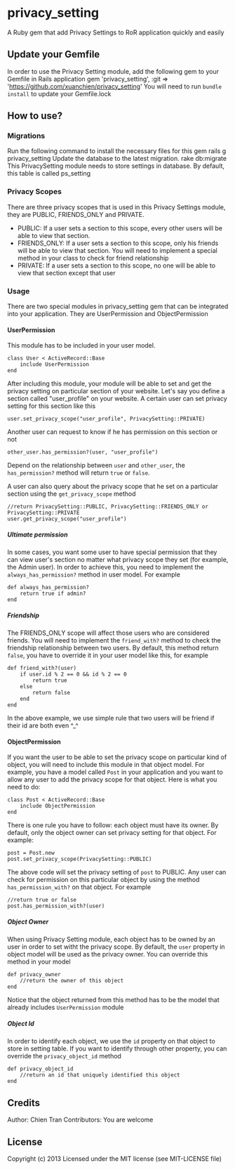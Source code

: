 privacy_setting
===============

A Ruby gem that add Privacy Settings to RoR application quickly and easily

## Update your Gemfile
In order to use the Privacy Setting module, add the following gem to your Gemfile in Rails application
	gem 'privacy_setting', :git => 'https://github.com/xuanchien/privacy_setting'
You will need to run `bundle install` to update your Gemfile.lock

## How to use?
### Migrations
Run the following command to install the necessary files for this gem
	rails g privacy_setting
Update the database to the latest migration.
	rake db:migrate
This PrivacySetting module needs to store settings in database. By default, this table is called ps_setting 
### Privacy Scopes
There are three privacy scopes that is used in this Privacy Settings module, they are PUBLIC, FRIENDS_ONLY and PRIVATE. 
* PUBLIC: If a user sets a section to this scope, every other users will be able to view that section.
* FRIENDS_ONLY: If a user sets a section to this scope, only his friends will be able to view that section. You will need to implement a special method in your class to check for friend relationship
* PRIVATE: If a user sets a section to this scope, no one will be able to view that section except that user

### Usage
There are two special modules in privacy_setting gem that can be integrated into your application. They are UserPermission and ObjectPermission

#### UserPermission
This module has to be included in your user model. 

	class User < ActiveRecord::Base
		include UserPermission
	end

After including this module, your module will be able to set and get the privacy setting on particular section of your website. Let's say you define a section called "user_profile" on your website. A certain user can set privacy setting for this section like this

	user.set_privacy_scope("user_profile", PrivacySetting::PRIVATE)

Another user can request to know if he has permission on this section or not

	other_user.has_permission?(user, "user_profile")

Depend on the relationship between `user` and `other_user`, the `has_permission?` method will return `true` or `false`.

A user can also query about the privacy scope that he set on a particular section using the `get_privacy_scope` method

	//return PrivacySetting::PUBLIC, PrivacySetting::FRIENDS_ONLY or PrivacySetting::PRIVATE
	user.get_privacy_scope("user_profile")

##### Ultimate permission

In some cases, you want some user to have special permission that they can view user's section no matter what privacy scope they set (for example, the Admin user). In order to achieve this, you need to implement the `always_has_permission?` method in user model. For example

	def always_has_permission?
		return true if admin?
	end

##### Friendship

The FRIENDS_ONLY scope will affect those users who are considered friends. You will need to implement the `friend_with?` method to check the friendship relationship between two users. By default, this method return `false`, you have to override it in your user model like this, for example

	def friend_with?(user)
		if user.id % 2 == 0 && id % 2 == 0
			return true
		else
			return false
		end
	end

In the above example, we use simple rule that two users will be friend if their id are both even ^_^

#### ObjectPermission

If you want the user to be able to set the privacy scope on particular kind of object, you will need to include this module in that object model. For example, you have a model called `Post` in your application and you want to allow any user to add the privacy scope for that object. Here is what you need to do:

	class Post < ActiveRecord::Base
		include ObjectPermission
	end

There is one rule you have to follow: each object must have its owner. By default, only the object owner can set privacy setting for that object. For example:

	post = Post.new
	post.set_privacy_scope(PrivacySetting::PUBLIC)

The above code will set the privacy setting of `post` to PUBLIC. 
Any user can check for permission on this particular object by using the method `has_permission_with?` on that object. For example

	//return true or false
	post.has_permission_with?(user)

##### Object Owner

When using Privacy Setting module, each object has to be owned by an user in order to set witht the privacy scope. By default, the `user` property in object model will be used as the privacy owner. You can override this method in your model

	def privacy_owner
		//return the owner of this object
	end

Notice that the object returned from this method has to be the model that already includes `UserPermission` module

##### Object Id
In order to identify each object, we use the `id` property on that object to store in setting table. If you want to identify through other property, you can override the `privacy_object_id` method

	def privacy_object_id
		//return an id that uniquely identified this object
	end

## Credits

Author: Chien Tran
Contributors: You are welcome

## License

Copyright (c) 2013
Licensed under the MIT license (see MIT-LICENSE file)